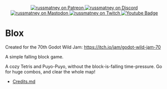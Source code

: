 <p align="center">
  <!-- <a href="https://github.com/russmatney/dino/actions/workflows/unit_tests.yml"><img alt="Unit Tests" src="https://github.com/russmatney/dino/actions/workflows/unit_tests.yml/badge.svg" /></a> -->
  <!-- <a href="https://github.com/russmatney/dino/actions/workflows/itch_build_and_deploy.yml"><img alt="Itch Deploy" src="https://github.com/russmatney/dino/actions/workflows/itch_build_and_deploy.yml/badge.svg" /></a> -->
  <!-- <a href="https://github.com/russmatney/dino/actions/workflows/steam_build_and_deploy.yml"><img alt="Steam Deploy" src="https://github.com/russmatney/dino/actions/workflows/steam_build_and_deploy.yml/badge.svg" /></a> -->
 </p>

<p align="center">
<a href="https://www.patreon.com/russmatney">
<img alt="russmatney on Patreon" src=https://img.shields.io/badge/Patreon-Support%20this%20Project-%23f1465a?style=for-the-badge />
</a>
<a href="https://discord.gg/PQvfdApHFQ">
<img alt="russmatney on Discord" src="https://img.shields.io/discord/758750490015563776?style=for-the-badge&logo=discord&logoColor=fff&label=discord" />
</a>
<!-- <a href="https://russmatney.itch.io/blox"> -->
<!-- <img alt="Blox on Itch.io" src="https://img.shields.io/badge/blox%20-%20?style=for-the-badge&logo=itch.io&logoColor=fff&label=itch.io&color=ef99ab" /> -->
<!-- </a> -->
 <a href="https://mastodon.gamedev.place/@russmatney">
   <img alt="russmatney on Mastodon" src="https://img.shields.io/badge/Mastodon-teal?style=for-the-badge&logo=mastodon&logoColor=white" />
 </a>
 <a href="https://www.twitch.tv/russmatney">
   <img alt="russmatney on Twitch" src="https://img.shields.io/badge/Twitch-purple?style=for-the-badge&logo=twitch&logoColor=white" />
 </a>
<a href="https://www.youtube.com/@russmatney">
  <img src="https://img.shields.io/badge/Youtube-red?style=for-the-badge&logo=youtube&logoColor=white" alt="Youtube Badge"/>
</a>
</p>

# Blox

Created for the 70th Godot Wild Jam: https://itch.io/jam/godot-wild-jam-70

A simple falling block game.

A cozy Tetris and Puyo-Puyo, without the block-is-falling time-pressure. Go for
huge combos, and clear the whole map!

- [Credits.md](./CREDITS.md)

